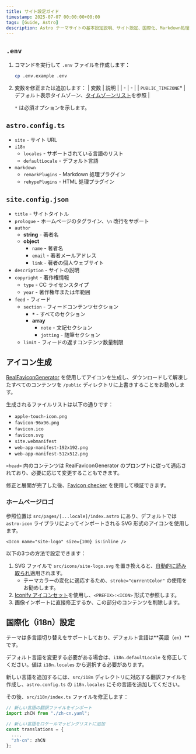 ```yaml
---
title: サイト設定ガイド
timestamp: 2025-07-07 00:00:00+00:00
tags: [Guide, Astro]
description: Astro テーマサイトの基本設定説明、サイト設定、国際化、Markdown処理などのコア設定項目をカバー。
---
```


## `.env`

1. コマンドを実行して `.env` ファイルを作成します：
    ```sh
    cp .env.example .env
    ```
2. 変数を修正または追加します：
    | 変数 | 説明 |
    | - | - |
    | `PUBLIC_TIMEZONE`* | デフォルト表示タイムゾーン、[タイムゾーンリスト](https://en.wikipedia.org/wiki/List_of_tz_database_time_zones#List)を参照 |

    `*` は必須オプションを示します。

## `astro.config.ts`

- `site` - サイト URL
- `i18n`
    - `locales` - サポートされている言語のリスト
    - `defaultLocale` - デフォルト言語
- `markdown`
    - `remarkPlugins` - Markdown 処理プラグイン
    - `rehypePlugins` - HTML 処理プラグイン

## `site.config.json`

- `title` - サイトタイトル
- `prologue` - ホームページのタグライン、`\n` 改行をサポート
- `author`
    - **string** - 著者名
    - **object**
        - `name` - 著者名
        - `email` - 著者メールアドレス
        - `link` - 著者の個人ウェブサイト
- `description` - サイトの説明
- `copyright` - 著作権情報
    - `type` - CC ライセンスタイプ
    - `year` - 著作権年または年範囲
- `feed` - フィード
    - `section` - フィードコンテンツセクション
        - **`*`** - すべてのセクション
        - **array**
            - `note` - 文記セクション
            - `jotting` - 随筆セクション
    - `limit` - フィードの返すコンテンツ数量制限

## アイコン生成

[RealFaviconGenerator](https://realfavicongenerator.net/) を使用してアイコンを生成し、ダウンロードして解凍したすべてのコンテンツを `/public` ディレクトリに上書きすることをお勧めします。

生成されるファイルリストは以下の通りです：

- `apple-touch-icon.png`
- `favicon-96x96.png`
- `favicon.ico`
- `favicon.svg`
- `site.webmanifest`
- `web-app-manifest-192x192.png`
- `web-app-manifest-512x512.png`

`<head>` 内のコンテンツは RealFaviconGenerator のプロンプトに従って適応されており、必要に応じて変更することもできます。

修正と展開が完了した後、[Favicon checker](https://realfavicongenerator.net/favicon-checker) を使用して検証できます。

### ホームページロゴ

参照位置は `src/pages/[...locale]/index.astro` にあり、デフォルトでは `astro-icon` ライブラリによってインポートされる SVG 形式のアイコンを使用します。

```astro
<Icon name="site-logo" size={100} is:inline />
```

以下の3つの方法で設定できます：

1. SVG ファイルで `src/icons/site-logo.svg` を置き換えると、[自動的に読み取られ](https://www.astroicon.dev/guides/customization/#local-icons)適用されます。
    - テーマカラーの変化に適応するため、`stroke="currentColor"` の使用をお勧めします。
2. [Iconify アイコンセット](https://www.astroicon.dev/guides/customization/#open-source-icon-sets)を使用し、`<PREFIX>:<ICON>` 形式で参照します。
3. 画像インポートに直接修正するか、この部分のコンテンツを削除します。

## 国際化（i18n）設定

テーマは多言語切り替えをサポートしており、デフォルト言語は**英語（`en`）**です。

デフォルト言語を変更する必要がある場合は、`i18n.defaultLocale` を修正してください。値は `i18n.locales` から選択する必要があります。

新しい言語を追加するには、`src/i18n` ディレクトリに対応する翻訳ファイルを作成し、`astro.config.ts` の `i18n.locales` にその言語を追加してください。

その後、`src/i18n/index.ts` ファイルを修正します：

```ts
// 新しい言語の翻訳ファイルをインポート
import zhCN from "./zh-cn.yaml";

// 新しい言語をロケールマッピングリストに追加
const translations = { 
  ...,
  "zh-cn": zhCN
};
```
